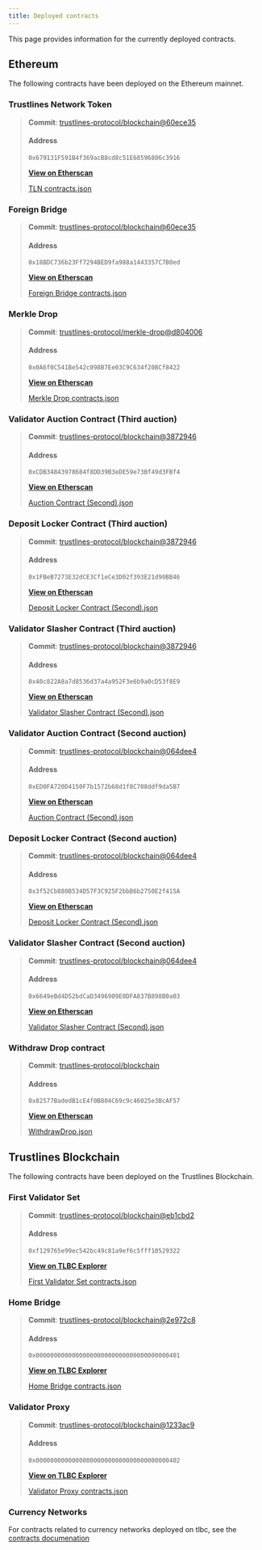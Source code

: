 ```yaml
---
title: Deployed contracts
---
```


This page provides information for the currently deployed contracts.

## Ethereum

The following contracts have been deployed on the Ethereum mainnet.

### Trustlines Network Token

> **Commit**: [trustlines-protocol/blockchain@60ece35](https://github.com/trustlines-protocol/blockchain/commit/60ece35a232b326f45e29cc8065d9942046852f5)
>
> #### Address
>
> `0x679131F591B4f369acB8cd8c51E68596806c3916`
>
> **[View on Etherscan](https://etherscan.io/address/0x679131F591B4f369acB8cd8c51E68596806c3916)**
>
> [TLN contracts.json](json/tln_contracts_json)

### Foreign Bridge

> **Commit**: [trustlines-protocol/blockchain@60ece35](https://github.com/trustlines-protocol/blockchain/commit/60ece35a232b326f45e29cc8065d9942046852f5)
>
> #### Address
>
> `0x18BDC736b23Ff7294BED9fa988a1443357C7B0ed`
>
> **[View on Etherscan](https://etherscan.io/address/0x18BDC736b23Ff7294BED9fa988a1443357C7B0ed)**
>
> [Foreign Bridge contracts.json](json/foreign_bridge_contracts_json)

### Merkle Drop

> **Commit**: [trustlines-protocol/merkle-drop@d804006](https://github.com/trustlines-protocol/merkle-drop/commit/d804006939f75c8d05a81d3ef083b7f74147bd81)
>
> #### Address
>
> `0x0A6f0C541Be542c098B7Ee03C9C634f20BCf8422`
>
> **[View on Etherscan](https://etherscan.io/address/0x0a6f0c541be542c098b7ee03c9c634f20bcf8422)**
>
> [Merkle Drop contracts.json](json/merkledrop_contracts_json)

### Validator Auction Contract (Third auction)

> **Commit**: [trustlines-protocol/blockchain@3872946](https://github.com/trustlines-protocol/blockchain/tree/38729460933735ed1e189e184fa9a812b64d0a84)
>
> #### Address
>
> `0xCDB34843978684f8DD39B3eDE59e73Bf49d3FBf4`
>
> **[View on Etherscan](https://etherscan.io/address/0xCDB34843978684f8DD39B3eDE59e73Bf49d3FBf4)**
>
> [Auction Contract (Second).json](json/auction_contract_3rd_json)

### Deposit Locker Contract (Third auction)

> **Commit**: [trustlines-protocol/blockchain@3872946](https://github.com/trustlines-protocol/blockchain/tree/38729460933735ed1e189e184fa9a812b64d0a84)
>
> #### Address
>
> `0x1FBeB7273E32dCE3Cf1eCe3D02f393E21d90BB46`
>
> **[View on Etherscan](https://etherscan.io/address/0x1FBeB7273E32dCE3Cf1eCe3D02f393E21d90BB46)**
>
> [Deposit Locker Contract (Second).json](json/deposit_locker_contract_3rd_json)

### Validator Slasher Contract (Third auction)

> **Commit**: [trustlines-protocol/blockchain@3872946](https://github.com/trustlines-protocol/blockchain/tree/38729460933735ed1e189e184fa9a812b64d0a84)
>
> #### Address
>
> `0x40c822A8a7d8536d37a4a952F3e6b9a0cD53f8E9`
>
> **[View on Etherscan](https://etherscan.io/address/0x40c822A8a7d8536d37a4a952F3e6b9a0cD53f8E9)**
>
> [Validator Slasher Contract (Second).json](json/validator_slasher_contract_3rd_json)


### Validator Auction Contract (Second auction)

> **Commit**: [trustlines-protocol/blockchain@064dee4](https://github.com/trustlines-protocol/blockchain/commit/064dee4ec37f5b5f5cf4bc0ed6ac128aeb01e885)
>
> #### Address
>
> `0xED0FA720D4150F7b1572b68d1f8C708ddf9da5B7`
>
> **[View on Etherscan](https://etherscan.io/address/0xed0fa720d4150f7b1572b68d1f8c708ddf9da5b7)**
>
> [Auction Contract (Second).json](json/auction_contract_2nd_json)

### Deposit Locker Contract (Second auction)

> **Commit**: [trustlines-protocol/blockchain@064dee4](https://github.com/trustlines-protocol/blockchain/commit/064dee4ec37f5b5f5cf4bc0ed6ac128aeb01e885)
>
> #### Address
>
> `0x3f52Cb880B534D57F3C925F2bbB6b2750E2f415A`
>
> **[View on Etherscan](https://etherscan.io/address/0x3f52cb880b534d57f3c925f2bbb6b2750e2f415a)**
>
> [Deposit Locker Contract (Second).json](json/deposit_locker_contract_2nd_json)

### Validator Slasher Contract (Second auction)

> **Commit**: [trustlines-protocol/blockchain@064dee4](https://github.com/trustlines-protocol/blockchain/commit/064dee4ec37f5b5f5cf4bc0ed6ac128aeb01e885)
>
> #### Address
>
> `0x6649eBd4D52bdCaD3496909E0DFA837B898B0a03`
>
> **[View on Etherscan](https://etherscan.io/address/0x6649ebd4d52bdcad3496909e0dfa837b898b0a03)**
>
> [Validator Slasher Contract (Second).json](json/validator_slasher_contract_2nd_json)

### Withdraw Drop contract

> **Commit**: [trustlines-protocol/blockchain](https://github.com/trustlines-protocol/blockchain/tree/057a3073bebc2b22a2c315de47c5b9e161c04ce7)
>
> #### Address
>
> `0x82577BadedB1cE4f0B804C69c9c46025e3BcAF57`
>
> **[View on Etherscan](https://etherscan.io/address/0x82577BadedB1cE4f0B804C69c9c46025e3BcAF57)**
>
> [WithdrawDrop.json](json/withdraw_drop_json)

## Trustlines Blockchain

The following contracts have been deployed on the Trustlines Blockchain.

### First Validator Set

> **Commit**: [trustlines-protocol/blockchain@eb1cbd2](https://github.com/trustlines-protocol/blockchain/commit/eb1cbd2871b35b1c2ff97ce4da85b567b3c664c5)
>
> #### Address
>
> `0xf129765e99ec542bc49c81a9ef6c5fff10529322`
>
> **[View on TLBC Explorer](https://explore.tlbc.trustlines.foundation/address/0xf129765e99ec542bc49c81a9ef6c5fff10529322/transactions)**
>
> [First Validator Set contracts.json](json/validatorset1_contracts_json)

### Home Bridge

> **Commit**: [trustlines-protocol/blockchain@2e972c8](https://github.com/trustlines-protocol/blockchain/commit/2e972c83ce1e8f82191f2dca6b95e08534d4e292)
>
> #### Address
>
> `0x0000000000000000000000000000000000000401`
>
> **[View on TLBC Explorer](https://explore.tlbc.trustlines.foundation/address/0x0000000000000000000000000000000000000401/transactions)**
>
> [Home Bridge contracts.json](json/home_bridge_contracts_json)

### Validator Proxy

> **Commit**: [trustlines-protocol/blockchain@1233ac9](https://github.com/trustlines-protocol/blockchain/commit/1233ac93de0abcfacf52e013a70aae2dece68fd1)
>
> #### Address
>
> `0x0000000000000000000000000000000000000402`
>
> **[View on TLBC Explorer](https://explore.tlbc.trustlines.foundation/address/0x0000000000000000000000000000000000000402/transactions)**
>
> [Validator Proxy contracts.json](json/validator_proxy_contracts_json)

### Currency Networks

For contracts related to currency networks deployed on tlbc, see the [contracts documenation](../contracts/currency_networks_tlbc)
